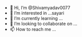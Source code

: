 - 👋 Hi, I’m @Shivamyadav0077 
- 👀 I’m interested in ...sayari
- 🌱 I’m currently learning ...
- 💞️ I’m looking to collaborate on ...
- 📫 How to reach me ...

<!---
Shivamyadav0077/Shivamyadav0077 is a ✨ special ✨ repository because its `README.md` (this file) appears on your GitHub profile.
You can click the Preview link to take a look at your changes.
--->
